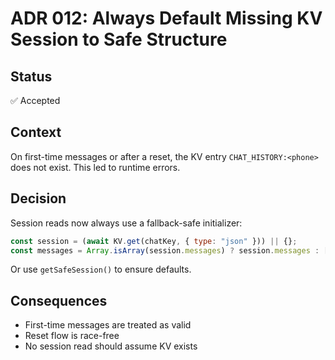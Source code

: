 # ADR 012: Always Default Missing KV Session to Safe Structure

## Status

✅ Accepted

## Context

On first-time messages or after a reset, the KV entry `CHAT_HISTORY:<phone>` does not exist. This led to runtime errors.

## Decision

Session reads now always use a fallback-safe initializer:

```js
const session = (await KV.get(chatKey, { type: "json" })) || {};
const messages = Array.isArray(session.messages) ? session.messages : [];
```

Or use `getSafeSession()` to ensure defaults.

## Consequences

- First-time messages are treated as valid
- Reset flow is race-free
- No session read should assume KV exists
